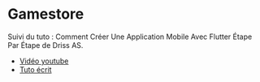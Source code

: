 # Gamestore

Suivi du tuto : Comment Créer Une Application Mobile Avec Flutter Étape Par Étape de Driss AS.

- [Vidéo youtube](https://www.youtube.com/watch?v=iasOWA6JSKc&list=LL&index=6&ab_channel=DrissAS)
- [Tuto écrit](https://drissas.com/tuto-flutter-application/)
